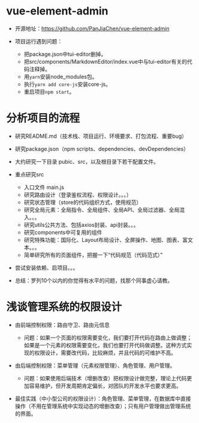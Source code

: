 # vue-element-admin

- 开源地址：https://github.com/PanJiaChen/vue-element-admin

- 项目运行遇到问题：
  - 把package.json中tui-editor删掉。
  - 把src/components/MarkdownEditor/index.vue中与tui-editor有关的代码注释掉。
  - 用`yarn`安装node_modules包。
  - 执行`yarn add core-js`安装core-js。
  - 重启项目`npm start`。


# 分析项目的流程

- 研究README.md（技术栈、项目运行、环境要求、打包流程、重要bug）
- 研究package.json（npm scripts、dependencies、devDependencies）
- 大约研究一下目录 pubic、src，以及根目录下若干配置文件。
- 重点研究src
  - 入口文件 main.js
  - 研究路由设计（登录鉴权流程、权限设计。。。）
  - 研究状态管理（store的代码组织方式，使用规范）
  - 研究全局元素：全局指令、全局组件、全局API、全局过滤器、全局混入。。。
  - 研究utils公共方法、包括axios封装、api封装。。。
  - 研究components中可复用的组件
  - 研究特殊功能：国际化、Layout布局设计、全屏操作、地图、图表、富文本。。。
  - 简单研究所有的页面组件，把握一下“代码规范（代码范式）”
- 尝试安装依赖、启项目。。。

- 总结：罗列10个以内的你觉得有水平的问题，找那个同事虚心请教。


# 浅谈管理系统的权限设计

- 由前端控制权限：路由守卫、路由元信息
  - 问题：如果一个页面的权限需要变化，我们要打开代码在路由上做调整；如果是一个元素的权限需要变化，我们也要打开代码做调整。这种方式实现的权限设计，需要改代码，比较麻烦，并且代码的可维护不高。

- 由后端控制权限：菜单管理（元素权限管理）、角色管理、用户管理。
  - 问题：如果使用后端技术（增删改查）把权限设计做完整，理论上代码更加容易维护，但开发周期肯定偏长，对团队的开发水平也要求更高。

- 最佳实践（中小型公司的权限设计）：角色管理、菜单管理，在数据库中直接操作（不用在管理系统中实现动态的增删改查）；只有用户管理做出管理系统的界面。
